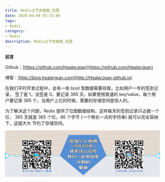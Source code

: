 ```yaml
---
title: Redis之节衣缩食_位图
date: 2028-04-04 03:33:00
tags: 
- Redis
category: 
- Redis
description: Redis之节衣缩食_位图
---
```




**前言**     

 Github：[https://github.com/HealerJean](https://github.com/HealerJean)         

 博客：[http://blog.healerjean.com](http://HealerJean.github.io)          



在我们平时开发过程中，会有一些 bool 型数据需要存取，比如用户一年的签到记录， 签了是 1，没签是 0，要记录 365 天。如果使用普通的 key/value，每个用户要记录 365 个，当用户上亿的时候，需要的存储空间是惊人的。

为了解决这个问题，Redis 提供了位图数据结构，这样每天的签到记录只占据一个位， 365 天就是 365 个位，46 个字节 (一个稍长一点的字符串) 就可以完全容纳下，这就大大 节约了存储空间。





















![ContactAuthor](https://raw.githubusercontent.com/HealerJean/HealerJean.github.io/master/assets/img/artical_bottom.jpg)



<!-- Gitalk 评论 start  -->

<link rel="stylesheet" href="https://unpkg.com/gitalk/dist/gitalk.css">

<script src="https://unpkg.com/gitalk@latest/dist/gitalk.min.js"></script> 
<div id="gitalk-container"></div>    
 <script type="text/javascript">
    var gitalk = new Gitalk({
		clientID: `1d164cd85549874d0e3a`,
		clientSecret: `527c3d223d1e6608953e835b547061037d140355`,
		repo: `HealerJean.github.io`,
		owner: 'HealerJean',
		admin: ['HealerJean'],
		id: 'YSyUAow5X736tz0l',
    });
    gitalk.render('gitalk-container');
</script> 




<!-- Gitalk end -->




